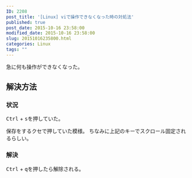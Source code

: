 ```yaml
---
ID: 2208
post_title: '[Linux] viで操作できなくなった時の対処法'
published: true
post_date: 2015-10-16 23:58:00
modified_date: 2015-10-16 23:58:00
slug: 20151016235800.html
categories: Linux
tags: ""
---
```

急に何も操作ができなくなった。
<!--more-->
<h2>解決方法</h2>
<h3>状況</h3>
<kbd>Ctrl</kbd> + <kbd>s</kbd>を押していた。

保存をするクセで押していた模様。
ちなみに上記のキーでスクロール固定されるらしい。

<h3>解決</h3>
<kbd>Ctrl</kbd> + <kbd>q</kbd>を押したら解除される。
